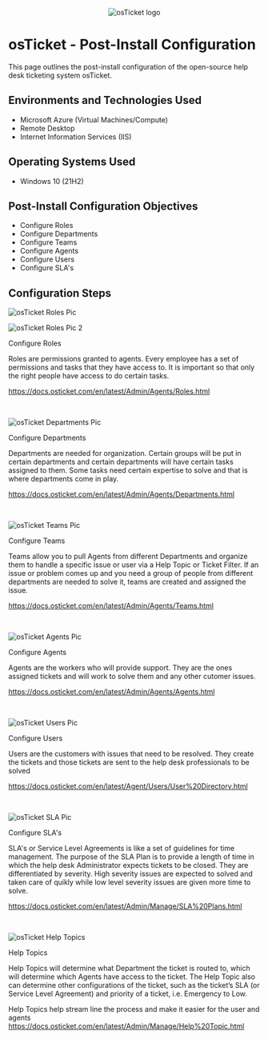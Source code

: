 <p align="center">
<img src="https://i.imgur.com/Clzj7Xs.png" alt="osTicket logo"/>
</p>

<h1>osTicket - Post-Install Configuration</h1>
This page outlines the post-install configuration of the open-source help desk ticketing system osTicket.<br />



<h2>Environments and Technologies Used</h2>

- Microsoft Azure (Virtual Machines/Compute)
- Remote Desktop
- Internet Information Services (IIS)

<h2>Operating Systems Used </h2>

- Windows 10</b> (21H2)

<h2>Post-Install Configuration Objectives</h2>

- Configure Roles
- Configure Departments
- Configure Teams
- Configure Agents
- Configure Users
- Configure SLA's

<h2>Configuration Steps</h2>

<p>
  
![osTicket Roles Pic](https://github.com/user-attachments/assets/30bac426-92c6-457c-98ea-06521c8edbe7)

<p>
  
![osTicket Roles Pic 2](https://github.com/user-attachments/assets/520e18bd-2813-49fc-8d83-4524961cee19)
  
</p>
</p>
<p>
Configure Roles
  
Roles are permissions granted to agents. Every employee has a set of permissions and tasks that they have access to. It is important so that only the right people have access to do certain tasks.

https://docs.osticket.com/en/latest/Admin/Agents/Roles.html
  
</p>
<br />

<p>
  
![osTicket Departments Pic](https://github.com/user-attachments/assets/162942f2-6258-4f9b-bc98-38a7b45b369b)

</p>
<p>

Configure Departments

Departments are needed for organization. Certain groups will be put in certain departments and certain departments will have certain tasks assigned to them. Some tasks need certain expertise to solve and that is where departments come in play.
  
https://docs.osticket.com/en/latest/Admin/Agents/Departments.html

</p>
<br />

<p>
  
![osTicket Teams Pic](https://github.com/user-attachments/assets/6a23351b-2b4c-45ab-8f66-e09448883ecd)
  
</p>
<p>

Configure Teams

Teams allow you to pull Agents from different Departments and organize them to handle a specific issue or user via a Help Topic or Ticket Filter. If an issue or problem comes up and you need a group of people from different departments are needed to solve it, teams are created and assigned the issue.

https://docs.osticket.com/en/latest/Admin/Agents/Teams.html

</p>
<br />

<p>
  
![osTicket Agents Pic](https://github.com/user-attachments/assets/04e29408-8a7f-46c4-ac79-3d2b959037e9)
  
</p>
<p>

Configure Agents

Agents are the workers who will provide support. They are the ones assigned tickets and will work to solve them and any other cutomer issues.

https://docs.osticket.com/en/latest/Admin/Agents/Agents.html

</p>
<br />

<p>
  
![osTicket Users Pic](https://github.com/user-attachments/assets/313cdb52-b206-481d-b87d-03f64a7ad752)
  
</p>
<p>
Configure Users

Users are the customers with issues that need to be resolved. They create the tickets and those tickets are sent to the help desk professionals to be solved

https://docs.osticket.com/en/latest/Agent/Users/User%20Directory.html

</p>
<br />

<p>
  
![osTicket SLA Pic](https://github.com/user-attachments/assets/91811de2-b99e-46a9-bb17-bf3923973ee8)
  
</p>
<p>

Configure SLA's

SLA's or Service Level Agreements is like a set of guidelines for time management. The purpose of the SLA Plan is to provide a length of time in which the help desk Administrator expects tickets to be closed. They are differentiated by severity. High severity issues are expected to solved and taken care of quikly while low level severity issues are given more time to solve.

https://docs.osticket.com/en/latest/Admin/Manage/SLA%20Plans.html

</p>
<br />

<p>
  
![osTicket Help Topics](https://github.com/user-attachments/assets/952e9d0f-e058-4bde-9467-362c40570536)
  
</p>
<p>
Help Topics

Help Topics will determine what Department the ticket is routed to, which will determine which Agents have access to the ticket. The Help Topic also can determine other configurations of the ticket, such as the ticket’s SLA (or Service Level Agreement) and priority of a ticket, i.e. Emergency to Low. 

Help Topics help stream line the process and make it easier for the user and agents
https://docs.osticket.com/en/latest/Admin/Manage/Help%20Topic.html
</p>
<br />
